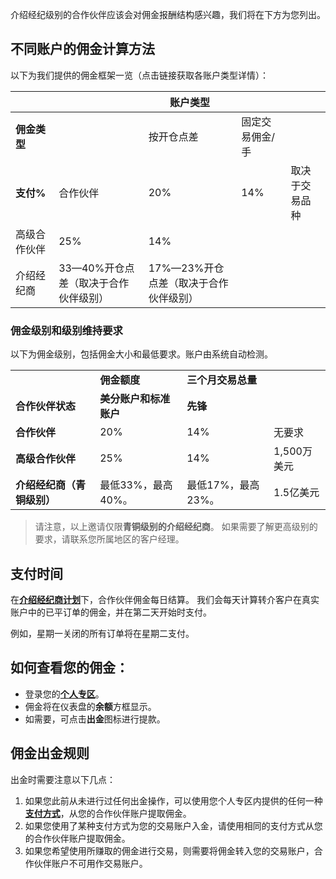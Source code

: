 
介绍经纪级别的合作伙伴应该会对佣金报酬结构感兴趣，我们将在下方为您列出。

不同账户的佣金计算方法
----------

以下为我们提供的佣金框架一览（点击链接获取各账户类型详情）：

|                                                                                                                                                                        |                                                                          |                                                                                                                                                                              账户类型                                                                                                                                                                               |        |       |
|------------------------------------------------------------------------------------------------------------------------------------------------------------------------|--------------------------------------------------------------------------|-----------------------------------------------------------------------------------------------------------------------------------------------------------------------------------------------------------------------------------------------------------------------------------------------------------------------------------------------------------------|--------|-------|
|                                                                                **佣金类型**                                                                                |                                                                          |                                                                                                                                                                              按开仓点差                                                                                                                                                                              |固定交易佣金/手|       |
|                                                                                **支付%**                                                                                 |                                   合作伙伴                                   |                                                                                                                                                                               20%                                                                                                                                                                               |  14%   |取决于交易品种|
|                                                                                 高级合作伙伴                                                                                 |                                   25%                                    |                                                                                                                                                                               14%                                                                                                                                                                               |        |       |
|                                                                                 介绍经纪商                                                                                  |                          33—40%开仓点差（取决于合作伙伴级别）                           |                                                                                                                                                                     17%—23%开仓点差（取决于合作伙伴级别）                                                                                                                                                                      |        |       |

### 佣金级别和级别维持要求 ###

以下为佣金级别，包括佣金大小和最低要求。账户由系统自动检测。

|               |             |            |        |
|---------------|-------------|------------|--------|
|               |  **佣金额度**   |**三个月交易总量** |        |
|  **合作伙伴状态**   |**美分账户和标准账户**|   **先锋**   |        |
|   **合作伙伴**    |     20%     |    14%     |  无要求   |
|  **高级合作伙伴**   |     25%     |    14%     |1,500万美元|
|**介绍经纪商（青铜级别）**|最低33%，最高40%。 |最低17%，最高23%。| 1.5亿美元 |

> 请注意，以上邀请仅限**青铜级别的介绍经纪商**。 如果需要了解更高级别的要求，请联系您所属地区的客户经理。

支付时间
----------

在[**介绍经纪商计划**](https://get.exnessaffiliates.help/hc/zh-cn/articles/360016500199)下，合作伙伴佣金每日结算。 我们会每天计算转介客户在真实账户中的已平订单的佣金，并在第二天开始时支付。

例如，星期一关闭的所有订单将在星期二支付。

如何查看您的佣金：
----------

* 登录您的[**个人专区**](https://my.exness.partners/login/?origin=%2Fdashboard%2F)。
* 佣金将在仪表盘的**余额**方框显示。
* 如需要，可点击**出金**图标进行提款。

佣金出金规则
----------

出金时需要注意以下几点：

1. 如果您此前从未进行过任何出金操作，可以使用您个人专区内提供的任何一种[**支付方式**](https://get.exness.help/hc/zh-cn/articles/360006922552)，从您的合作伙伴账户提取佣金。
2. 如果您使用了某种支付方式为您的交易账户入金，请使用相同的支付方式从您的合作伙伴账户提取佣金。
3. 如果您希望使用所赚取的佣金进行交易，则需要将佣金转入您的交易账户，合作伙伴账户不可用作交易账户。
